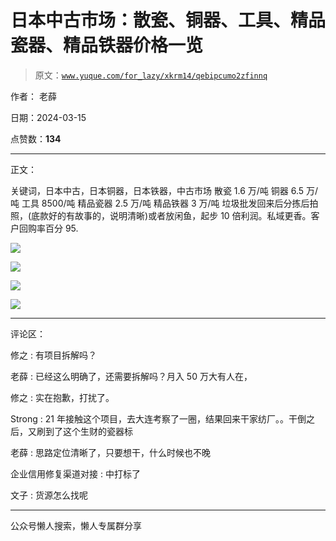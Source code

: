 # 日本中古市场：散瓷、铜器、工具、精品瓷器、精品铁器价格一览

> 原文：[`www.yuque.com/for_lazy/xkrm14/qebipcumo2zfinnq`](https://www.yuque.com/for_lazy/xkrm14/qebipcumo2zfinnq)

作者： 老薛

日期：2024-03-15

点赞数：**134**

* * *

正文：

关键词，日本中古，日本铜器，日本铁器，中古市场 散瓷 1.6 万/吨 铜器 6.5 万/吨 工具 8500/吨 精品瓷器 2.5 万/吨 精品铁器 3 万/吨
垃圾批发回来后分拣后拍照，(底款好的有故事的，说明清晰)或者放闲鱼，起步 10 倍利润。私域更香。客户回购率百分 95.

![](img/9be0956adce7073349324e2d774a3704.png)

![](img/c4e5a0dd7eb7231875edd142b7aee28b.png)

![](img/1b8d37dee4e45b428f03e879c213f071.png)

![](img/a7f0b301cffb315bad6c0b5c4af257ca.png)

* * *

评论区：

修之 : 有项目拆解吗？

老薛 : 已经这么明确了，还需要拆解吗？月入 50 万大有人在，

修之 : 实在抱歉，打扰了。

Strong : 21 年接触这个项目，去大连考察了一圈，结果回来干家纺厂。。干倒之后，又刷到了这个生财的瓷器标

老薛 : 思路定位清晰了，只要想干，什么时候也不晚

企业信用修复渠道对接 : 中打标了

文子 : 货源怎么找呢

* * *

公众号懒人搜索，懒人专属群分享